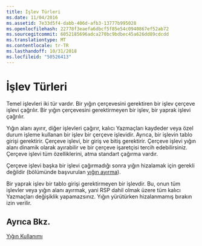 ```yaml
---
title: İşlev Türleri
ms.date: 11/04/2016
ms.assetid: 7e33d5f4-dabb-406d-afb3-13777b995028
ms.openlocfilehash: 22778f3eaefa6dbcf5f85e54c0940867ef52ab72
ms.sourcegitcommit: 6052185696adca270bc9bdbec45a626dd89cdcdd
ms.translationtype: MT
ms.contentlocale: tr-TR
ms.lasthandoff: 10/31/2018
ms.locfileid: "50526413"
---
```

# <a name="function-types"></a>İşlev Türleri

Temel işlevleri iki tür vardır. Bir yığın çerçevesini gerektiren bir işlev çerçeve işlevi çağrılır. Bir yığın çerçevesini gerektirmeyen bir işlev, bir yaprak işlevi çağrılır.

Yığın alanı ayırır, diğer işlevleri çağırır, kalıcı Yazmaçları kaydeder veya özel durum işleme kullanan bir işlev bir çerçeve işlevidir. Ayrıca, bir işlevin tablo girişi gerektirir. Çerçeve işlevi, bir giriş ve bitiş gerektirir. Çerçeve işlevi yığın alanı dinamik olarak ayırabilir ve bir çerçeve işaretçisi tercih edebilirsiniz. Çerçeve işlevi tüm özelliklerini, atma standart çağırma vardır.

Çerçeve işlevi başka bir işlevi çağırmadığı sonra yığın hizalamak için gerekli değildir (bölümünde başvurulan [yığın ayırma](../build/stack-allocation.md)).

Bir yaprak işlev bir tablo girişi gerektirmeyen bir işlevdir. Bu, onun tüm işlevler veya yığın alanı ayırmak, yani RSP dahil olmak üzere tüm kalıcı Yazmaçları değişiklik yapamazsınız. Yığın yürütürken hizalanmamış bırakın izin verilir.

## <a name="see-also"></a>Ayrıca Bkz.

[Yığın Kullanımı](../build/stack-usage.md)

